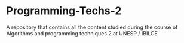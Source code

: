 # Programming-Techs-2
A repository that contains all the content studied during the course of Algorithms and programming techniques 2 at UNESP / IBILCE
